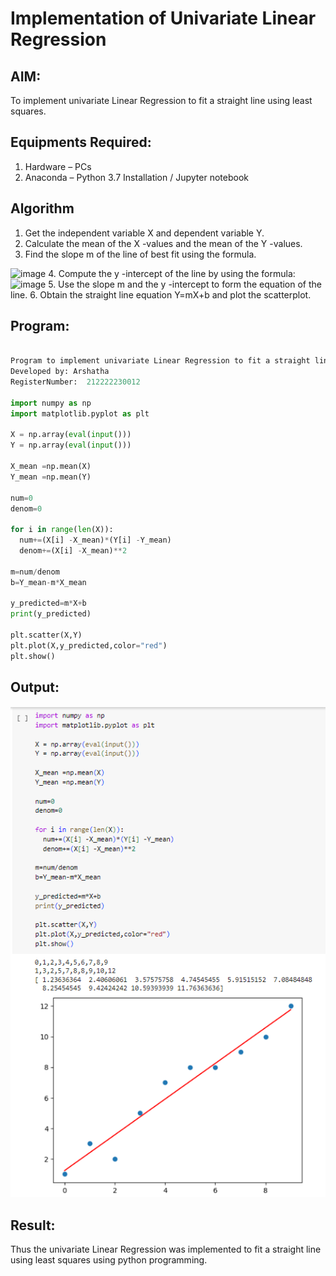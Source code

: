 # Implementation of Univariate Linear Regression
## AIM:
To implement univariate Linear Regression to fit a straight line using least squares.

## Equipments Required:
1. Hardware – PCs
2. Anaconda – Python 3.7 Installation / Jupyter notebook

## Algorithm
1. Get the independent variable X and dependent variable Y.
2. Calculate the mean of the X -values and the mean of the Y -values.
3. Find the slope m of the line of best fit using the formula. 
<img width="231" alt="image" src="https://user-images.githubusercontent.com/93026020/192078527-b3b5ee3e-992f-46c4-865b-3b7ce4ac54ad.png">
4. Compute the y -intercept of the line by using the formula:
<img width="148" alt="image" src="https://user-images.githubusercontent.com/93026020/192078545-79d70b90-7e9d-4b85-9f8b-9d7548a4c5a4.png">
5. Use the slope m and the y -intercept to form the equation of the line.
6. Obtain the straight line equation Y=mX+b and plot the scatterplot.

## Program:
```py

Program to implement univariate Linear Regression to fit a straight line using least squares.
Developed by: Arshatha
RegisterNumber:  212222230012

import numpy as np
import matplotlib.pyplot as plt

X = np.array(eval(input()))
Y = np.array(eval(input()))

X_mean =np.mean(X)
Y_mean =np.mean(Y)

num=0
denom=0

for i in range(len(X)):
  num+=(X[i] -X_mean)*(Y[i] -Y_mean)
  denom+=(X[i] -X_mean)**2

m=num/denom
b=Y_mean-m*X_mean

y_predicted=m*X+b
print(y_predicted)

plt.scatter(X,Y)
plt.plot(X,y_predicted,color="red")
plt.show()

```

## Output:
![](./ML%2001.png)


## Result:
Thus the univariate Linear Regression was implemented to fit a straight line using least squares using python programming.
